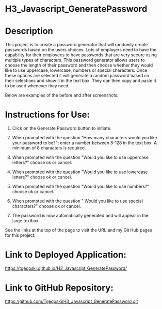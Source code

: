 # H3_Javascript_GeneratePassword

# Description

This project is to create a password generator that will randomly create passwords based on the users choices.  Lots of employers need to have the capability for their employees to have passwords that are very secure using multiple types of characters.  This password generator allows users to choose the length of their password and then choose whether they would like to use uppercase, lowercase, numbers or special characters.  Once these options are selected it will generate a random password based on their selections and show it in the text box. They can then copy and paste it to be used whenever they need.  

Below are examples of the before and after screenshots:

# Instructions for Use:

1. Click on the Generate Password button to initiate.

2. When prompted with the question "How many characters would you like your password to be?"; enter a number between 8-128 in the text box.  A minimum of 8 characters is required.

3. When prompted with the question "Would you like to use uppercase letters?" choose ok or cancel.

4. When prompted with the question "Would you like to use lowercase letters?" choose ok or cancel.

5. When prompted with the question "Would you like to use numbers?" choose ok or cancel.

6. When prompted with the question " Would you like to use special characters?" choose ok or cancel.

7. The password is now automatically generated and will appear in the large textbox.

See the links at the top of the page to visit the URL and my Git Hub pages for this project.

# Link to Deployed Application:

https://tgegoski.github.io/H3_Javascript_GeneratePassword/

# Link to GitHub Repository:

https://github.com/Tgegoski/H3_Javascript_GeneratePassword.git